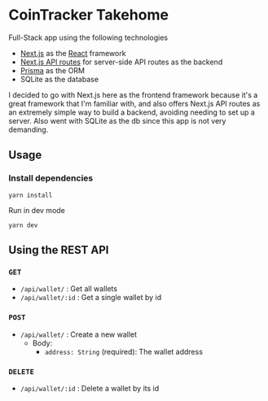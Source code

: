 # CoinTracker Takehome

Full-Stack app using the following technologies

- [Next.js](https://nextjs.org/) as the [React](https://reactjs.org/) framework
- [Next.js API routes](https://nextjs.org/docs/api-routes/introduction) for server-side API routes as the backend
- [Prisma](https://www.prisma.io/) as the ORM
- SQLite as the database

I decided to go with Next.js here as the frontend framework because it's a great framework that I'm familiar with, and also offers Next.js API routes as an extremely simple way to build a backend, avoiding needing to set up a server. Also went with SQLite as the db since this app is not very demanding.

## Usage

### Install dependencies

```
yarn install
```

Run in dev mode

```
yarn dev
```

## Using the REST API

### `GET`

- `/api/wallet/` : Get all wallets
- `/api/wallet/:id` : Get a single wallet by id

### `POST`

- `/api/wallet/` : Create a new wallet
    - Body:
        - `address: String` (required): The wallet address

### `DELETE`
  
- `/api/wallet/:id` : Delete a wallet by its id
